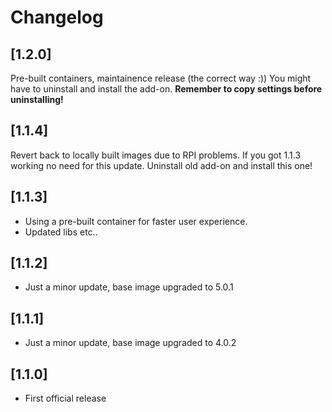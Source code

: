 # Changelog
## [1.2.0]
Pre-built containers, maintainence release (the correct way :)) You might have to uninstall and install the add-on. **Remember to copy settings before uninstalling!**

## [1.1.4]
Revert back to locally built images due to RPI problems. If you got 1.1.3 working no need for this update. Uninstall old add-on and install this one!

## [1.1.3]
- Using a pre-built container for faster user experience.
- Updated libs etc..

## [1.1.2]

- Just a minor update, base image upgraded to 5.0.1

## [1.1.1]

- Just a minor update, base image upgraded to 4.0.2

## [1.1.0]

- First official release
